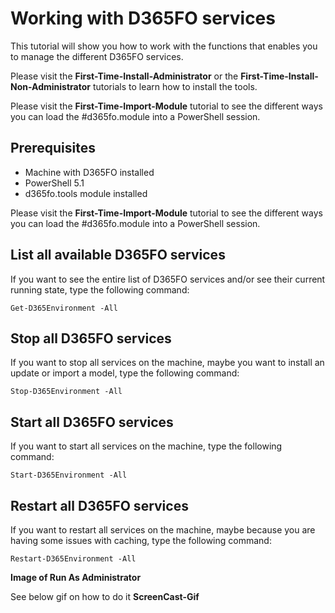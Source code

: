 ﻿# **Working with D365FO services**

This tutorial will show you how to work with the functions that enables you to manage the different D365FO services.

Please visit the **First-Time-Install-Administrator** or the **First-Time-Install-Non-Administrator** tutorials to learn how to install the tools.

Please visit the **First-Time-Import-Module** tutorial to see the different ways you can load the #d365fo.module into a PowerShell session.

## **Prerequisites**
* Machine with D365FO installed
* PowerShell 5.1
* d365fo.tools module installed

Please visit the **First-Time-Import-Module** tutorial to see the different ways you can load the #d365fo.module into a PowerShell session.

## **List all available D365FO services**
If you want to see the entire list of D365FO services and/or see their current running state, type the following command:

```
Get-D365Environment -All
```

## **Stop all D365FO services**
If you want to stop all services on the machine, maybe you want to install an update or import a model, type the following command:

```
Stop-D365Environment -All
```

## **Start all D365FO services**
If you want to start all services on the machine, type the following command:

```
Start-D365Environment -All
```

## **Restart all D365FO services**
If you want to restart all services on the machine, maybe because you are having some issues with caching, type the following command:

```
Restart-D365Environment -All
```

**Image of Run As Administrator**

See below gif on how to do it
**ScreenCast-Gif**

